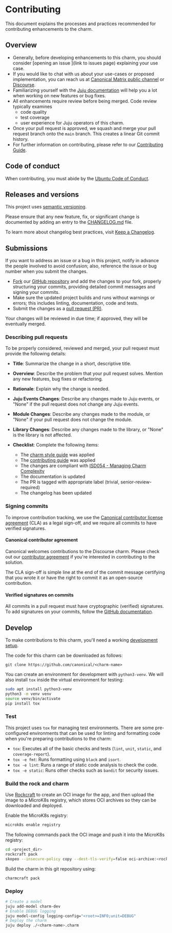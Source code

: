 <!-- Remember to update this file for your charm -- replace <charm-name> with the appropriate name. -->

# Contributing

This document explains the processes and practices recommended for contributing enhancements to the <charm-name> charm.

## Overview

- Generally, before developing enhancements to this charm, you should consider [opening an issue
  ](link to issues page) explaining your use case.
- If you would like to chat with us about your use-cases or proposed implementation, you can reach
  us at [Canonical Matrix public channel](https://matrix.to/#/#charmhub-charmdev:ubuntu.com)
  or [Discourse](https://discourse.charmhub.io/).
- Familiarizing yourself with the [Juju documentation](https://canonical-juju.readthedocs-hosted.com/en/latest/user/howto/manage-charms/)
  will help you a lot when working on new features or bug fixes.
- All enhancements require review before being merged. Code review typically examines
  - code quality
  - test coverage
  - user experience for Juju operators of this charm.
- Once your pull request is approved, we squash and merge your pull request branch onto
  the `main` branch. This creates a linear Git commit history.
- For further information on contributing, please refer to our
  [Contributing Guide](https://github.com/canonical/is-charms-contributing-guide).

## Code of conduct

When contributing, you must abide by the
[Ubuntu Code of Conduct](https://ubuntu.com/community/ethos/code-of-conduct).

## Releases and versions

This project uses [semantic versioning](https://semver.org/).

Please ensure that any new feature, fix, or significant change is documented by
adding an entry to the [CHANGELOG.md](link-to-changelog) file.

To learn more about changelog best practices, visit [Keep a Changelog](https://keepachangelog.com/).

## Submissions

If you want to address an issue or a bug in this project,
notify in advance the people involved to avoid confusion;
also, reference the issue or bug number when you submit the changes.

- [Fork](https://docs.github.com/en/pull-requests/collaborating-with-pull-requests/working-with-forks/about-forks)
  our [GitHub repository](link-to-github-repo)
  and add the changes to your fork, properly structuring your commits,
  providing detailed commit messages and signing your commits.
- Make sure the updated project builds and runs without warnings or errors;
  this includes linting, documentation, code and tests.
- Submit the changes as a
  [pull request (PR)](https://docs.github.com/en/pull-requests/collaborating-with-pull-requests/proposing-changes-to-your-work-with-pull-requests/creating-a-pull-request-from-a-fork).

Your changes will be reviewed in due time; if approved, they will be eventually merged.

### Describing pull requests

To be properly considered, reviewed and merged,
your pull request must provide the following details:

- **Title**: Summarize the change in a short, descriptive title.

- **Overview**: Describe the problem that your pull request solves.
  Mention any new features, bug fixes or refactoring.

- **Rationale**: Explain why the change is needed.

- **Juju Events Changes**: Describe any changes made to Juju events, or
  "None" if the pull request does not change any Juju events.

- **Module Changes**: Describe any changes made to the module, or "None"
  if your pull request does not change the module.

- **Library Changes**: Describe any changes made to the library,
  or "None" is the library is not affected.

- **Checklist**: Complete the following items:

  - The [charm style guide](https://documentation.ubuntu.com/juju/3.6/reference/charm/charm-development-best-practices/) was applied
  - The [contributing guide](https://github.com/canonical/is-charms-contributing-guide) was applied
  - The changes are compliant with [ISD054 - Managing Charm Complexity](https://discourse.charmhub.io/t/specification-isd014-managing-charm-complexity/11619)
  - The documentation is updated
  - The PR is tagged with appropriate label (trivial, senior-review-required)
  - The changelog has been updated

### Signing commits

To improve contribution tracking,
we use the [Canonical contributor license agreement](https://assets.ubuntu.com/v1/ff2478d1-Canonical-HA-CLA-ANY-I_v1.2.pdf)
(CLA) as a legal sign-off, and we require all commits to have verified signatures.

#### Canonical contributor agreement

Canonical welcomes contributions to the Discourse charm. Please check out our
[contributor agreement](https://ubuntu.com/legal/contributors) if you're interested in contributing to the solution.

The CLA sign-off is simple line at the
end of the commit message certifying that you wrote it
or have the right to commit it as an open-source contribution.

#### Verified signatures on commits

All commits in a pull request must have cryptographic (verified) signatures.
To add signatures on your commits, follow the
[GitHub documentation](https://docs.github.com/en/authentication/managing-commit-signature-verification/signing-commits).

## Develop

To make contributions to this charm, you'll need a working
[development setup](https://documentation.ubuntu.com/juju/latest/user/howto/manage-your-deployment/manage-your-deployment-environment/).

The code for this charm can be downloaded as follows:

```
git clone https://github.com/canonical/<charm-name>
```

You can create an environment for development with `python3-venv`.
We will also install `tox` inside the virtual environment for testing:

```bash
sudo apt install python3-venv
python3 -m venv venv
source venv/bin/activate
pip install tox
```

### Test

This project uses `tox` for managing test environments. There are some pre-configured environments
that can be used for linting and formatting code when you're preparing contributions to the charm:

* ``tox``: Executes all of the basic checks and tests (``lint``, ``unit``, ``static``, and ``coverage-report``).
* ``tox -e fmt``: Runs formatting using ``black`` and ``isort``.
* ``tox -e lint``: Runs a range of static code analysis to check the code.
* ``tox -e static``: Runs other checks such as ``bandit`` for security issues.

### Build the rock and charm

Use [Rockcraft](https://documentation.ubuntu.com/rockcraft/en/latest/) to create an
OCI image for the <charm-name> app, and then upload the image to a MicroK8s registry,
which stores OCI archives so they can be downloaded and deployed.

Enable the MicroK8s registry:

```bash
microk8s enable registry
```

The following commands pack the OCI image and push it into
the MicroK8s registry:

```bash
cd <project_dir>
rockcraft pack
skopeo --insecure-policy copy --dest-tls-verify=false oci-archive:<rock-name>.rock docker://localhost:32000/<app-name>:latest
```

Build the charm in this git repository using:

```shell
charmcraft pack
```

### Deploy

```bash
# Create a model
juju add-model charm-dev
# Enable DEBUG logging
juju model-config logging-config="<root>=INFO;unit=DEBUG"
# Deploy the charm
juju deploy ./<charm-name>.charm 
```


